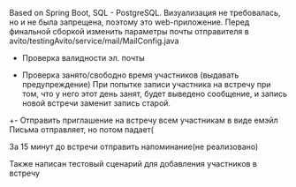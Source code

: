 Based on Spring Boot, SQL - PostgreSQL.
Визуализация не требовалась, но и не была запрещена, поэтому это web-приложение.
Перед финальной сборкой изменить параметры почты отправителя в avito/testingAvito/service/mail/MailConfig.java

+ Проверка валидности эл. почты

+ Проверка занято/свободно время участников (выдавать предупреждение)
    При попытке записи участника на встречу при том, что у него этот день занят, будет выведено сообщение,
     и запись новой встречи заменит запись старой.
     
+- Отправить приглашение на встречу всем участникам в виде емэйл
    Письма отправляет, но потом падает(
    
За 15 минут до встречи отправить напоминание(не реализовано)

Также написан тестовый сценарий для добавления участников в встречу
